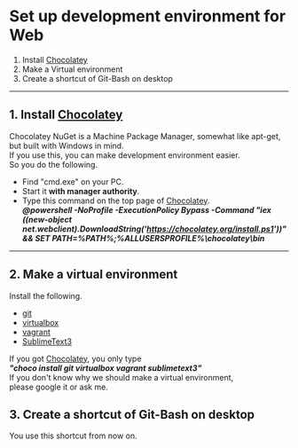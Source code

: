# Set up development environment for Web 

1. Install [Chocolatey](https://chocolatey.org/)
2. Make a Virtual environment
3. Create a shortcut of Git-Bash on desktop

---


## 1. Install [Chocolatey](https://chocolatey.org/)

Chocolatey NuGet is a Machine Package Manager, somewhat like apt-get,   
but built with Windows in mind.  
If you use this, you can make development environment easier.  
So you do the following.
* Find "cmd.exe" on your PC.
* Start it **with manager authority**.
* Type this command on the top page of [Chocolatey](https://chocolatey.org/).   
***@powershell -NoProfile -ExecutionPolicy Bypass -Command "iex ((new-object net.webclient).DownloadString('https://chocolatey.org/install.ps1'))" && SET PATH=%PATH%;%ALLUSERSPROFILE%\chocolatey\bin***


---
## 2. Make a virtual environment

Install the following.
* [git](https://git-scm.com/)
* [virtualbox](https://www.virtualbox.org/)
* [vagrant](https://www.vagrantup.com/)
* [SublimeText3]()

If you got [Chocolatey](https://chocolatey.org/), you only type  
***"choco install git virtualbox vagrant sublimetext3"***  
If you don't know why we should make a virtual environment,  
please google it or ask me.

## 3. Create a shortcut of Git-Bash on desktop

You use this shortcut from now on.

## 

